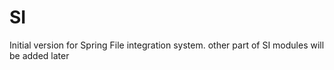 SI
==

Initial version for Spring File integration system. other part of SI modules will be added later
